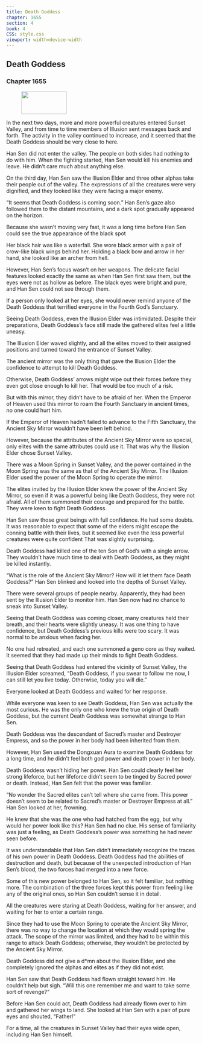 ```yaml
---
title: Death Goddess
chapter: 1655
section: 4
book: 4
CSS: style.css
viewport: width=device-width
---
```


## Death Goddess

### Chapter 1655

<figure>
	<img src="../Images/gem.gif" alt="" id="gem" width="120" height="60" />
</figure>

In the next two days, more and more powerful creatures entered Sunset Valley, and from time to time members of Illusion sent messages back and forth. The activity in the valley continued to increase, and it seemed that the Death Goddess should be very close to here.

Han Sen did not enter the valley. The people on both sides had nothing to do with him. When the fighting started, Han Sen would kill his enemies and leave. He didn’t care much about anything else.

On the third day, Han Sen saw the Illusion Elder and three other alphas take their people out of the valley. The expressions of all the creatures were very dignified, and they looked like they were facing a major enemy.

“It seems that Death Goddess is coming soon.” Han Sen’s gaze also followed them to the distant mountains, and a dark spot gradually appeared on the horizon.

Because she wasn’t moving very fast, it was a long time before Han Sen could see the true appearance of the black spot

Her black hair was like a waterfall. She wore black armor with a pair of crow-like black wings behind her. Holding a black bow and arrow in her hand, she looked like an archer from hell.

However, Han Sen’s focus wasn’t on her weapons. The delicate facial features looked exactly the same as when Han Sen first saw them, but the eyes were not as hollow as before. The black eyes were bright and pure, and Han Sen could not see through them.

If a person only looked at her eyes, she would never remind anyone of the Death Goddess that terrified everyone in the Fourth God’s Sanctuary.

Seeing Death Goddess, even the Illusion Elder was intimidated. Despite their preparations, Death Goddess’s face still made the gathered elites feel a little uneasy.

The Illusion Elder waved slightly, and all the elites moved to their assigned positions and turned toward the entrance of Sunset Valley.

The ancient mirror was the only thing that gave the Illusion Elder the confidence to attempt to kill Death Goddess.

Otherwise, Death Goddess’ arrows might wipe out their forces before they even got close enough to kill her. That would be too much of a risk.

But with this mirror, they didn’t have to be afraid of her. When the Emperor of Heaven used this mirror to roam the Fourth Sanctuary in ancient times, no one could hurt him.

If the Emperor of Heaven hadn’t failed to advance to the Fifth Sanctuary, the Ancient Sky Mirror wouldn’t have been left behind.

However, because the attributes of the Ancient Sky Mirror were so special, only elites with the same attributes could use it. That was why the Illusion Elder chose Sunset Valley.

There was a Moon Spring in Sunset Valley, and the power contained in the Moon Spring was the same as that of the Ancient Sky Mirror. The Illusion Elder used the power of the Moon Spring to operate the mirror.

The elites invited by the Illusion Elder knew the power of the Ancient Sky Mirror, so even if it was a powerful being like Death Goddess, they were not afraid. All of them summoned their courage and prepared for the battle. They were keen to fight Death Goddess.

Han Sen saw those great beings with full confidence. He had some doubts. It was reasonable to expect that some of the elders might escape the conning battle with their lives, but it seemed like even the less powerful creatures were quite confident That was slightly surprising.

Death Goddess had killed one of the ten Son of God’s with a single arrow. They wouldn’t have much time to deal with Death Goddess, as they might be killed instantly.

“What is the role of the Ancient Sky Mirror? How will it let them face Death Goddess?” Han Sen blinked and looked into the depths of Sunset Valley.

There were several groups of people nearby. Apparently, they had been sent by the Illusion Elder to monitor him. Han Sen now had no chance to sneak into Sunset Valley.

Seeing that Death Goddess was coming closer, many creatures held their breath, and their hearts were slightly uneasy. It was one thing to have confidence, but Death Goddess’s previous kills were too scary. It was normal to be anxious when facing her.

No one had retreated, and each one summoned a geno core as they waited. It seemed that they had made up their minds to fight Death Goddess.

Seeing that Death Goddess had entered the vicinity of Sunset Valley, the Illusion Elder screamed, “Death Goddess, if you swear to follow me now, I can still let you live today. Otherwise, today you will die.”

Everyone looked at Death Goddess and waited for her response.

While everyone was keen to see Death Goddess, Han Sen was actually the most curious. He was the only one who knew the true origin of Death Goddess, but the current Death Goddess was somewhat strange to Han Sen.

Death Goddess was the descendant of Sacred’s master and Destroyer Empress, and so the power in her body had been inherited from them.

However, Han Sen used the Dongxuan Aura to examine Death Goddess for a long time, and he didn’t feel both god power and death power in her body.

Death Goddess wasn’t hiding her power. Han Sen could clearly feel her strong lifeforce, but her lifeforce didn’t seem to be tinged by Sacred power or death. Instead, Han Sen felt that the power was familiar.

“No wonder the Sacred elites can’t tell where she came from. This power doesn’t seem to be related to Sacred’s master or Destroyer Empress at all.” Han Sen looked at her, frowning.

He knew that she was the one who had hatched from the egg, but why would her power look like this? Han Sen had no clue. His sense of familiarity was just a feeling, as Death Goddess’s power was something he had never seen before.

It was understandable that Han Sen didn’t immediately recognize the traces of his own power in Death Goddess. Death Goddess had the abilities of destruction and death, but because of the unexpected introduction of Han Sen’s blood, the two forces had merged into a new force.

Some of this new power belonged to Han Sen, so it felt familiar, but nothing more. The combination of the three forces kept this power from feeling like any of the original ones, so Han Sen couldn’t sense it in detail.

All the creatures were staring at Death Goddess, waiting for her answer, and waiting for her to enter a certain range.

Since they had to use the Moon Spring to operate the Ancient Sky Mirror, there was no way to change the location at which they would spring the attack. The scope of the mirror was limited, and they had to be within this range to attack Death Goddess; otherwise, they wouldn’t be protected by the Ancient Sky Mirror.

Death Goddess did not give a d*mn about the Illusion Elder, and she completely ignored the alphas and elites as if they did not exist.

Han Sen saw that Death Goddess had flown straight toward him. He couldn’t help but sigh. “Will this one remember me and want to take some sort of revenge?”

Before Han Sen could act, Death Goddess had already flown over to him and gathered her wings to land. She looked at Han Sen with a pair of pure eyes and shouted, “Father!”

For a time, all the creatures in Sunset Valley had their eyes wide open, including Han Sen himself.